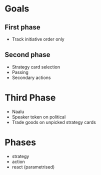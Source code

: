 # Goals

## First phase

- Track initiative order only

## Second phase

- Strategy card selection
- Passing
- Secondary actions

# Third Phase

- Naalu
- Speaker token on political
- Trade goods on unpicked strategy cards

# Phases

- strategy
- action
- react (parametrised)
